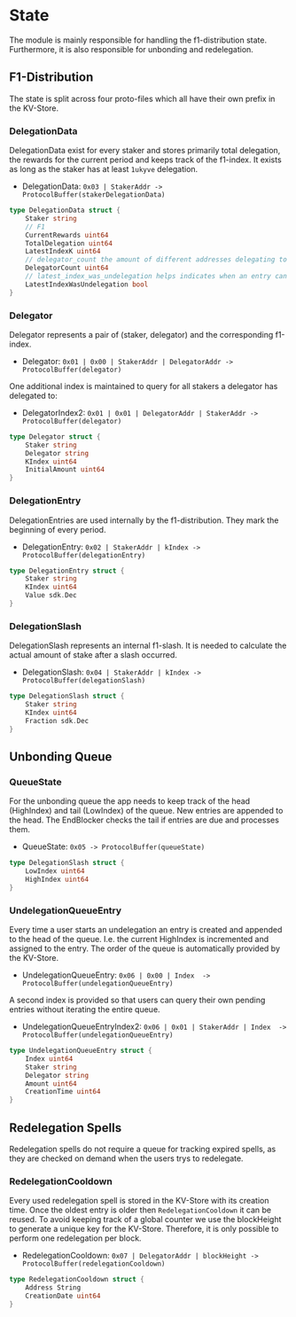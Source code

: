 <!--
order: 2
-->

# State

The module is mainly responsible for handling the f1-distribution state.
Furthermore, it is also responsible for unbonding and redelegation. 

## F1-Distribution
The state is split across four proto-files which all have their own
prefix in the KV-Store.

### DelegationData
DelegationData exist for every staker and stores primarily 
total delegation, the rewards for the current period and keeps track
of the f1-index. It exists as long as the staker has at least `1ukyve` delegation.

- DelegationData: `0x03 | StakerAddr -> ProtocolBuffer(stakerDelegationData)`

```go
type DelegationData struct {
	Staker string 
	// F1
	CurrentRewards uint64 
	TotalDelegation uint64 
	LatestIndexK uint64 
	// delegator_count the amount of different addresses delegating to the staker
	DelegatorCount uint64 
	// latest_index_was_undelegation helps indicates when an entry can be deleted
	LatestIndexWasUndelegation bool 
}
```

### Delegator
Delegator represents a pair of (staker, delegator) and the corresponding f1-index.

- Delegator: `0x01 | 0x00 | StakerAddr | DelegatorAddr -> ProtocolBuffer(delegator)` 

One additional index is maintained to query for all stakers a delegator has delegated to:

- DelegatorIndex2: `0x01 | 0x01 | DelegatorAddr | StakerAddr -> ProtocolBuffer(delegator)`

```go
type Delegator struct {
    Staker string
    Delegator string
    KIndex uint64
    InitialAmount uint64
}
```

### DelegationEntry
DelegationEntries are used internally by the f1-distribution.
They mark the beginning of every period.

- DelegationEntry: `0x02 | StakerAddr | kIndex -> ProtocolBuffer(delegationEntry)`

```go
type DelegationEntry struct {
    Staker string
    KIndex uint64
    Value sdk.Dec
}
```

### DelegationSlash
DelegationSlash represents an internal f1-slash.
It is needed to calculate the actual amount of stake
after a slash occurred.

- DelegationSlash: `0x04 | StakerAddr | kIndex -> ProtocolBuffer(delegationSlash)`

```go
type DelegationSlash struct {
    Staker string
    KIndex uint64
    Fraction sdk.Dec
}
```

## Unbonding Queue

### QueueState
For the unbonding queue the app needs to keep track of the head (HighIndex) and
tail (LowIndex) of the queue. New entries are appended to the
head. The EndBlocker checks the tail if entries are due and processes them.

- QueueState: `0x05 -> ProtocolBuffer(queueState)`

```go
type DelegationSlash struct {
    LowIndex uint64
    HighIndex uint64
}
```

### UndelegationQueueEntry
Every time a user starts an undelegation an entry is created 
and appended to the head of the queue. I.e. the current HighIndex is
incremented and assigned to the entry.
The order of the queue is automatically provided by the KV-Store.

- UndelegationQueueEntry: `0x06 | 0x00 | Index  -> ProtocolBuffer(undelegationQueueEntry)`

A second index is provided so that users can query their own pending entries
without iterating the entire queue.

- UndelegationQueueEntryIndex2: `0x06 | 0x01 | StakerAddr | Index  -> ProtocolBuffer(undelegationQueueEntry)`


```go
type UndelegationQueueEntry struct {
    Index uint64
	Staker string
	Delegator string
    Amount uint64
    CreationTime uint64
}
```


## Redelegation Spells

Redelegation spells do not require a queue for tracking expired
spells, as they are checked on demand when the users trys to
redelegate. 

### RedelegationCooldown

Every used redelegation spell is stored in the KV-Store with its creation time.
Once the oldest entry is older then `RedelegationCooldown` it can be reused.
To avoid keeping track of a global counter we use the blockHeight to generate
a unique key for the KV-Store. 
Therefore, it is only possible to perform one redelegation per block.

- RedelegationCooldown: `0x07 | DelegatorAddr | blockHeight -> ProtocolBuffer(redelegationCooldown)`

```go
type RedelegationCooldown struct {
    Address String
    CreationDate uint64
}
```

